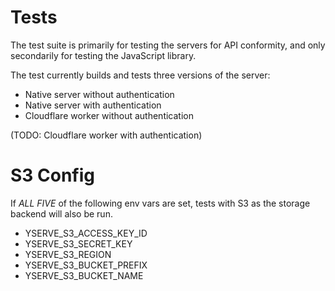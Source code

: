 # Tests

The test suite is primarily for testing the servers for API conformity, and only secondarily for
testing the JavaScript library.

The test currently builds and tests three versions of the server:

- Native server without authentication
- Native server with authentication
- Cloudflare worker without authentication

(TODO: Cloudflare worker with authentication)

# S3 Config

If _ALL FIVE_ of the following env vars are set, tests
with S3 as the storage backend will also be run.

- YSERVE_S3_ACCESS_KEY_ID
- YSERVE_S3_SECRET_KEY
- YSERVE_S3_REGION
- YSERVE_S3_BUCKET_PREFIX
- YSERVE_S3_BUCKET_NAME

